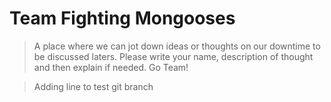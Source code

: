# Team Fighting Mongooses

> A place where we can jot down ideas or thoughts on our downtime to be discussed laters.
> Please write your name, description of thought and then explain if needed. Go Team!

>Adding line to test git branch
